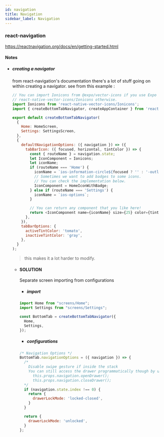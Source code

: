 ```yaml
---
id: navigation
title: Navigation
sidebar_label: Navigation
---
```


### react-navigation
https://reactnavigation.org/docs/en/getting-started.html

#### Notes

- ##### creating a navigator

  from react-navigation's documentation there's a lot of stuff going on within creating a navigator.
  see from this example :
  ```js
  // You can import Ionicons from @expo/vector-icons if you use Expo or
  // react-native-vector-icons/Ionicons otherwise.
  import Ionicons from 'react-native-vector-icons/Ionicons';
  import { createBottomTabNavigator, createAppContainer } from 'react-navigation';

  export default createBottomTabNavigator(
    {
      Home: HomeScreen,
      Settings: SettingsScreen,
    },
    {
      defaultNavigationOptions: ({ navigation }) => ({
        tabBarIcon: ({ focused, horizontal, tintColor }) => {
          const { routeName } = navigation.state;
          let IconComponent = Ionicons;
          let iconName;
          if (routeName === 'Home') {
            iconName = `ios-information-circle${focused ? '' : '-outline'}`;
            // Sometimes we want to add badges to some icons. 
            // You can check the implementation below.
            IconComponent = HomeIconWithBadge; 
          } else if (routeName === 'Settings') {
            iconName = `ios-options`;
          }

          // You can return any component that you like here!
          return <IconComponent name={iconName} size={25} color={tintColor} />;
        },
      }),
      tabBarOptions: {
        activeTintColor: 'tomato',
        inactiveTintColor: 'gray',
      },
    }
  );
  ```
  > this makes it a lot harder to modify.

  - #### SOLUTION
    Separate screen importing from configurations

    - ##### import
    ```js
    import Home from "screens/Home";
    import Settings from "screens/Settings";

    const BottomTab = createBottomTabNavigator({
      Home,
      Settings,
    });
    ```

    - ##### configurations
    ```js
    /* Navigation Options */
    BottomTab.navigationOptions = ({ navigation }) => {
      /*
        Disable swipe gesture if inside the stack
        You can still access the drawer programmatically though by using :
          this.props.navigation.openDrawer();
          this.props.navigation.closeDrawer();
      */
      if (navigation.state.index !== 0) {
        return {
          drawerLockMode: 'locked-closed',
        }
      }

      return {
        drawerLockMode: 'unlocked',
      }
    };
    ```